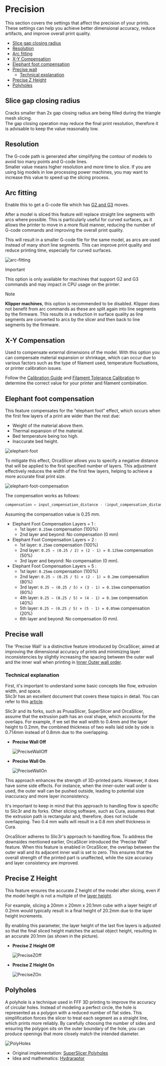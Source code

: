 # Precision

This section covers the settings that affect the precision of your prints. These settings can help you achieve better dimensional accuracy, reduce artifacts, and improve overall print quality.

- [Slice gap closing radius](#slice-gap-closing-radius)
- [Resolution](#resolution)
- [Arc fitting](#arc-fitting)
- [X-Y Compensation](#x-y-compensation)
- [Elephant foot compensation](#elephant-foot-compensation)
- [Precise wall](#precise-wall)
  - [Technical explanation](#technical-explanation)
- [Precise Z Height](#precise-z-height)
- [Polyholes](#polyholes)

## Slice gap closing radius

Cracks smaller than 2x gap closing radius are being filled during the triangle mesh slicing.  
The gap closing operation may reduce the final print resolution, therefore it is advisable to keep the value reasonably low.

## Resolution

The G-code path is generated after simplifying the contour of models to avoid too many points and G-code lines.  
Smaller value means higher resolution and more time to slice. If you are using big models in low processing power machines, you may want to increase this value to speed up the slicing process.

## Arc fitting

Enable this to get a G-code file which has [G2 and G3](https://marlinfw.org/docs/gcode/G002-G003.html) moves.

After a model is sliced this feature will replace straight line segments with arcs where possible. This is particularly useful for curved surfaces, as it allows the printer to move in a more fluid manner, reducing the number of G-code commands and improving the overall print quality.

This will result in a smaller G-code file for the same model, as arcs are used instead of many short line segments. This can improve print quality and reduce printing time, especially for curved surfaces.

![arc-fitting](https://github.com/SoftFever/OrcaSlicer/blob/main/doc/images/Precision/arc-fitting.svg?raw=true)

> [!IMPORTANT]
> This option is only available for machines that support G2 and G3 commands and may impact in CPU usage on the printer.

> [!NOTE]
> **Klipper machines**, this option is recommended to be disabled.
Klipper does not benefit from arc commands as these are split again into line segments by the firmware. This results in a reduction in surface quality as line segments are converted to arcs by the slicer and then back to line segments by the firmware.

## X-Y Compensation

Used to compensate external dimensions of the model.
With this option you can compensate material expansion or shrinkage, which can occur due to various factors such as the type of filament used, temperature fluctuations, or printer calibration issues.

Follow the [Calibration Guide](https://github.com/SoftFever/OrcaSlicer/wiki/Calibration) and [Filament Tolerance Calibration](https://github.com/SoftFever/OrcaSlicer/wiki/tolerance-calib) to determine the correct value for your printer and filament combination.

## Elephant foot compensation

This feature compensates for the "elephant foot" effect, which occurs when the first few layers of a print are wider than the rest due:

- Weight of the material above them.
- Thermal expansion of the material.
- Bed temperature being too high.
- Inaccurate bed height.

![elephant-foot](https://github.com/SoftFever/OrcaSlicer/blob/main/doc/images/Precision/elephant-foot.svg?raw=true)

To mitigate this effect, OrcaSlicer allows you to specify a negative distance that will be applied to the first specified number of layers. This adjustment effectively reduces the width of the first few layers, helping to achieve a more accurate final print size.

![elephant-foot-compensation](https://github.com/SoftFever/OrcaSlicer/blob/main/doc/images/Precision/elephant-foot-compensation.png?raw=true)

The compensation works as follows:  
```c++
compensation = input_compensation_distance - (input_compensation_distance / input_compensation_layers) × (current_layer - 1)
```
Assuming the compensation value is 0.25 mm.  

- Elephant Foot Compensation Layers = 1 :
  - 1st layer: `0.25mm` compensation (100%)
  - 2nd layer and beyond: No compensation (0 mm)
- Elephant Foot Compensation Layers = 2 :
  - 1st layer: `0.25mm` compensation (100%)
  - 2nd layer: `0.25 − (0.25 / 2) × (2 - 1) = 0.125mm` compensation (50%)
  - 3rd layer and beyond: No compensation (0 mm).
- Elephant Foot Compensation Layers = 5 :
  - 1st layer: `0.25mm` compensation (100%)
  - 2nd layer: `0.25 − (0.25 / 5) × (2 - 1) = 0.2mm` compensation (80%)
  - 3rd layer: `0.25 − (0.25 / 5) × (3 - 1) = 0.15mm` compensation (60%)
  - 4th layer: `0.25 − (0.25 / 5) × (4 - 1) = 0.1mm` compensation (40%)
  - 5th layer: `0.25 − (0.25 / 5) × (5 - 1) = 0.05mm` compensation (20%)
  - 6th layer and beyond: No compensation (0 mm).

## Precise wall

The 'Precise Wall' is a distinctive feature introduced by OrcaSlicer, aimed at improving the dimensional accuracy of prints and minimizing layer inconsistencies by slightly increasing the spacing between the outer wall and the inner wall when printing in [Inner Outer wall order](quality_settings_wall_and_surfaces#innerouter).

### Technical explanation

First, it's important to understand some basic concepts like flow, extrusion width, and space.  
Slic3r has an excellent document that covers these topics in detail. You can refer to this [article](https://manual.slic3r.org/advanced/flow-math).

Slic3r and its forks, such as PrusaSlicer, SuperSlicer and OrcaSlicer, assume that the extrusion path has an oval shape, which accounts for the overlaps. For example, if we set the wall width to 0.4mm and the layer height to 0.2mm, the combined thickness of two walls laid side by side is 0.714mm instead of 0.8mm due to the overlapping.

- **Precise Wall Off**

  ![PreciseWallOff](https://github.com/SoftFever/OrcaSlicer/blob/main/doc/images/Precision/PreciseWallOff.svg?raw=true)

- **Precise Wall On**

  ![PreciseWallOn](https://github.com/SoftFever/OrcaSlicer/blob/main/doc/images/Precision/PreciseWallOn.svg?raw=true)

This approach enhances the strength of 3D-printed parts. However, it does have some side effects. For instance, when the inner-outer wall order is used, the outer wall can be pushed outside, leading to potential size inaccuracy and more layer inconsistency.

It's important to keep in mind that this approach to handling flow is specific to Slic3r and its forks. Other slicing software, such as Cura, assumes that the extrusion path is rectangular and, therefore, does not include overlapping. Two 0.4 mm walls will result in a 0.8 mm shell thickness in Cura.

OrcaSlicer adheres to Slic3r's approach to handling flow. To address the downsides mentioned earlier, OrcaSlicer introduced the 'Precise Wall' feature. When this feature is enabled in OrcaSlicer, the overlap between the outer wall and its adjacent inner wall is set to zero. This ensures that the overall strength of the printed part is unaffected, while the size accuracy and layer consistency are improved.

## Precise Z Height

This feature ensures the accurate Z height of the model after slicing, even if the model height is not a multiple of the [layer height](quality_settings_layer_height).

For example, slicing a 20mm x 20mm x 20.1mm cube with a layer height of 0.2mm would typically result in a final height of 20.2mm due to the layer height increments.

By enabling this parameter, the layer height of the last five layers is adjusted so that the final sliced height matches the actual object height, resulting in an accurate 20.1mm (as shown in the picture).

- **Precise Z Height Off**

  ![PreciseZOff](https://github.com/SoftFever/OrcaSlicer/blob/main/doc/images/Precision/PreciseZOff.png?raw=true)

- **Precise Z Height On**

  ![PreciseZOn](https://github.com/SoftFever/OrcaSlicer/blob/main/doc/images/Precision/PreciseZOn.png?raw=true)

## Polyholes

A polyhole is a technique used in FFF 3D printing to improve the accuracy of circular holes. Instead of modeling a perfect circle, the hole is represented as a polygon with a reduced number of flat sides. This simplification forces the slicer to treat each segment as a straight line, which prints more reliably. By carefully choosing the number of sides and ensuring the polygon sits on the outer boundary of the hole, you can produce openings that more closely match the intended diameter.

![PolyHoles](https://github.com/SoftFever/OrcaSlicer/blob/main/doc/images/Precision/PolyHoles.png?raw=true)

- Original implementation: [SuperSlicer Polyholes](https://github.com/supermerill/SuperSlicer/wiki/Polyholes)
- Idea and mathematics: [Hydraraptor](https://hydraraptor.blogspot.com/2011/02/polyholes.html)
